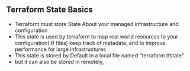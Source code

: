 ## Terraform State Basics

- Terraform must store State About your managed infrastructure and configuration
- This state is used by terraform to map real world resources to your configuration(.tf files) keep track of metadata, and to improve performance for large infrastructures
- This state is stored by Default in a local file named "terraform.tfstate"
- but it can also be stored in remotely,